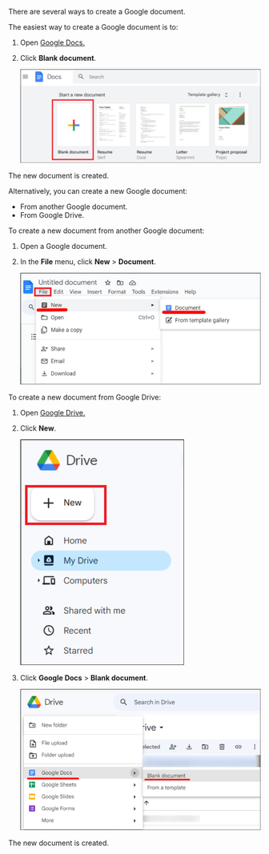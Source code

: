 There are several ways to create a Google document. 

The easiest way to create a Google document is to:

1. Open [Google Docs.](https://docs.google.com)

1. Click **Blank document**.

    ![](../assets/blank-document.png)


The new document is created.

Alternatively, you can create a new Google document:

- From another Google document.
- From Google Drive.

To create a new document from another Google document:

1. Open a Google document.
1. In the **File** menu, click **New** > **Document**.

    ![](../assets/new-document.png)


To create a new document from Google Drive:

1. Open [Google Drive.](http://drive.google.com/)

1. Click **New**.

    ![](../assets/google-drive-new.png)

1. Click **Google Docs** > **Blank document**.

    ![](../assets/google-drive-blank-document.png)

The new document is created.